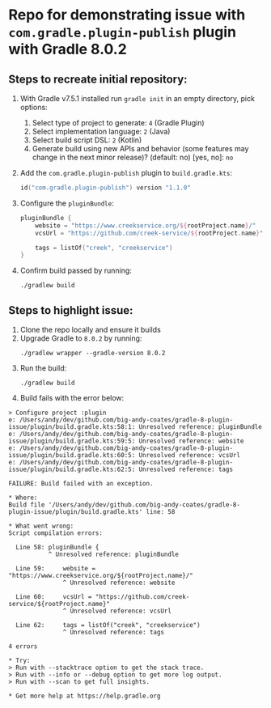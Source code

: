 # Repo for demonstrating issue with `com.gradle.plugin-publish` plugin with Gradle 8.0.2

## Steps to recreate initial repository:

1. With Gradle v7.5.1 installed run `gradle init` in an empty directory, pick options:
    1. Select type of project to generate: `4` (Gradle Plugin)
    2. Select implementation language: `2` (Java)
    3. Select build script DSL: `2` (Kotlin)
    4. Generate build using new APIs and behavior (some features may change in the next minor release)? (default: no) [yes, no]: `no`

2. Add the `com.gradle.plugin-publish` plugin to `build.gradle.kts`:
    ```kotlin
    id("com.gradle.plugin-publish") version "1.1.0"
    ```
3. Configure the `pluginBundle`:
    ```kotlin
    pluginBundle {
        website = "https://www.creekservice.org/${rootProject.name}/"
        vcsUrl = "https://github.com/creek-service/${rootProject.name}"
    
        tags = listOf("creek", "creekservice")
    }
    ```
4. Confirm build passed by running: 
   ```
   ./gradlew build
   ```
   
## Steps to highlight issue:

1. Clone the repo locally and ensure it builds
2. Upgrade Gradle to `8.0.2` by running:
   ```
   ./gradlew wrapper --gradle-version 8.0.2
   ```
3. Run the build:
   ```
   ./gradlew build
   ```
4. Build fails with the error below:

```
> Configure project :plugin
e: /Users/andy/dev/github.com/big-andy-coates/gradle-8-plugin-issue/plugin/build.gradle.kts:58:1: Unresolved reference: pluginBundle
e: /Users/andy/dev/github.com/big-andy-coates/gradle-8-plugin-issue/plugin/build.gradle.kts:59:5: Unresolved reference: website
e: /Users/andy/dev/github.com/big-andy-coates/gradle-8-plugin-issue/plugin/build.gradle.kts:60:5: Unresolved reference: vcsUrl
e: /Users/andy/dev/github.com/big-andy-coates/gradle-8-plugin-issue/plugin/build.gradle.kts:62:5: Unresolved reference: tags

FAILURE: Build failed with an exception.

* Where:
Build file '/Users/andy/dev/github.com/big-andy-coates/gradle-8-plugin-issue/plugin/build.gradle.kts' line: 58

* What went wrong:
Script compilation errors:

  Line 58: pluginBundle {
           ^ Unresolved reference: pluginBundle

  Line 59:     website = "https://www.creekservice.org/${rootProject.name}/"
               ^ Unresolved reference: website

  Line 60:     vcsUrl = "https://github.com/creek-service/${rootProject.name}"
               ^ Unresolved reference: vcsUrl

  Line 62:     tags = listOf("creek", "creekservice")
               ^ Unresolved reference: tags

4 errors

* Try:
> Run with --stacktrace option to get the stack trace.
> Run with --info or --debug option to get more log output.
> Run with --scan to get full insights.

* Get more help at https://help.gradle.org
```